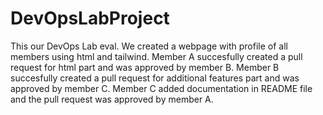 # DevOpsLabProject

This our DevOps Lab eval.
We created a webpage with profile of all members using html and tailwind.
Member A succesfully created a pull request for html part and was approved by member B.
Member B succesfully created a pull request for additional features part and was approved by member C.
Member C added documentation in README file and the pull request was approved by member A.